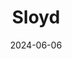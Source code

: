 ---  
layout: startup_page  
title: "Sloyd"  
id: "sloyd.ai"  
permalink: "/sloydsloyd.ai06062024/"  
website: "https://www.sloyd.ai/"  
funding_round: "Seed"  
funding_amount: "€3M"  
investors: "a16z, Antler, Skyfall, Autodesk, FreshFund, AceCap, Hartmann Capital"  
about: "Sloyd is a 3D game design software company that enables creators to design, customize, and implement 3D assets with AI-powered real-time generation. Its platform blends AI prompting, parametric models, and real-time world generation to create 'game quality' models, speeding up creation time for professionals and enabling gamers to create 3D assets within games and XR experiences. Sloyd's unique solution also prioritizes IP safety, ensuring generated models do not infringe on third-party data."  
markets: "3D Modeling, AI, Game Development, Software, 3D Technology, Generative AI, Machine Learning, Video Games"  
hq: "Oslo, Oslo, Norway"  
founded_year: "2021"  
linkedin: "https://www.linkedin.com/company/sloyd"  
twitter: "https://twitter.com/SloydAi"  
instagram: ""  
facebook: "https://www.facebook.com/Sloyd3D"  
crunchbase: "https://www.crunchbase.com/organization/sloyd"  
pitchbook: "https://pitchbook.com/profiles/company/490775-32"  

date_display: "06-Jun-2024"  
date: "2024-06-06"

# SEO Optimization  
meta_title: "Sloyd - Seed Funding (€3M)"  
meta_description: "Sloyd, Sloyd is a 3D game design software company that enables creators to design, customize, and implement 3D assets with AI-powered real-time generation. I..."  
meta_keywords: "Sloyd, 3D Modeling, AI, Game Development, Software, 3D Technology, Generative AI, Machine Learning, Video Games, Seed funding"  
canonical_url: "https://startup.projectstartups.com/sloydsloyd.ai06062024/"  
---